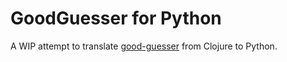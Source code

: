 # GoodGuesser for Python

A WIP attempt to translate
[good-guesser](https://github.com/drcode/good-guesser) from Clojure to Python.
